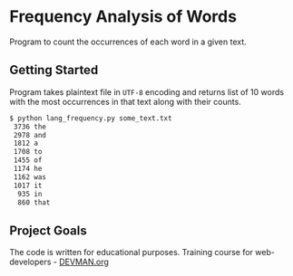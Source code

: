 # Frequency Analysis of Words

Program to count the occurrences of each word in a given text.

## Getting Started

Program takes plaintext file in `UTF-8` encoding and returns list of 10 words with the most occurrences in that text along with their counts.

```bash
$ python lang_frequency.py some_text.txt
 3736 the
 2978 and
 1812 a
 1708 to
 1455 of
 1174 he
 1162 was
 1017 it
  935 in
  860 that
```

## Project Goals

The code is written for educational purposes. Training course for web-developers - [DEVMAN.org](https://devman.org)
